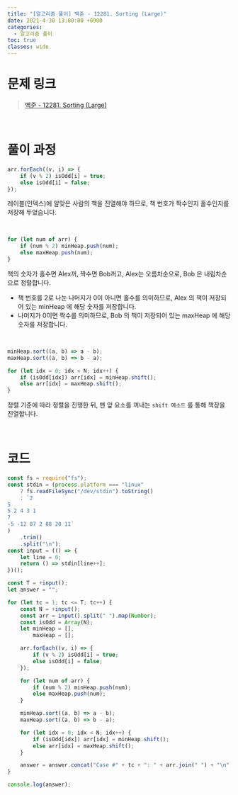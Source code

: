 ```yaml
---
title: "[알고리즘 풀이] 백준 - 12281. Sorting (Large)"
date: 2021-4-30 13:00:00 +0900
categories:
  - 알고리즘 풀이
toc: true
classes: wide
---
```


# 문제 링크

> [백준 - 12281. Sorting (Large)](https://www.acmicpc.net/problem/12281)

<br>

# 풀이 과정

```jsx
arr.forEach((v, i) => {
    if (v % 2) isOdd[i] = true;
    else isOdd[i] = false;
});
```

레이블(인덱스)에 알맞은 사람의 책을 진열해야 하므로, 책 번호가 짝수인지 홀수인지를 저장해 두었습니다.

<br>

```jsx
for (let num of arr) {
    if (num % 2) minHeap.push(num);
    else maxHeap.push(num);
}
```

책의 숫자가 홀수면 Alex꺼, 짝수면 Bob꺼고, Alex는 오름차순으로, Bob 은 내림차순으로 정렬합니다.

- 책 번호를 2로 나눈 나머지가 0이 아니면 홀수를 의미하므로, Alex 의 책이 저장되어 있는 minHeap 에 해당 숫자를 저장합니다.
- 나머지가 0이면 짝수를 의미하므로, Bob 의 책이 저장되어 있는 maxHeap 에 해당 숫자를 저장합니다.

<br>

```jsx
minHeap.sort((a, b) => a - b);
maxHeap.sort((a, b) => b - a);

for (let idx = 0; idx < N; idx++) {
    if (isOdd[idx]) arr[idx] = minHeap.shift();
    else arr[idx] = maxHeap.shift();
}
```

정렬 기준에 따라 정렬을 진행한 뒤, 맨 앞 요소를 꺼내는 `shift 메소드` 를 통해 책장을 진열합니다.

<br>

# 코드

```jsx
const fs = require("fs");
const stdin = (process.platform === "linux"
    ? fs.readFileSync("/dev/stdin").toString()
    : `2
5
5 2 4 3 1
7
-5 -12 87 2 88 20 11`
)
    .trim()
    .split("\n");
const input = (() => {
    let line = 0;
    return () => stdin[line++];
})();

const T = +input();
let answer = "";

for (let tc = 1; tc <= T; tc++) {
    const N = +input();
    const arr = input().split(" ").map(Number);
    const isOdd = Array(N);
    let minHeap = [],
        maxHeap = [];

    arr.forEach((v, i) => {
        if (v % 2) isOdd[i] = true;
        else isOdd[i] = false;
    });

    for (let num of arr) {
        if (num % 2) minHeap.push(num);
        else maxHeap.push(num);
    }

    minHeap.sort((a, b) => a - b);
    maxHeap.sort((a, b) => b - a);

    for (let idx = 0; idx < N; idx++) {
        if (isOdd[idx]) arr[idx] = minHeap.shift();
        else arr[idx] = maxHeap.shift();
    }

    answer = answer.concat("Case #" + tc + ": " + arr.join(" ") + "\n");
}

console.log(answer);
```